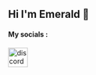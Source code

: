 ## Hi I'm Emerald 👋

#### My socials : 

[<img src='https://raw.githubusercontent.com/emerald-developer/emerald-developer/32e84b8b410d07bccebc746167ff3ed03c9ff3c8/discord.svg' alt='discord' height='40'>](https://discord.com/users/emerald.developer)  

<!--
**emerald-developer/emerald-developer** is a ✨ _special_ ✨ repository because its `README.md` (this file) appears on your GitHub profile.

Here are some ideas to get you started:

- 🔭 I’m currently working on ...
- 🌱 I’m currently learning ...
- 👯 I’m looking to collaborate on ...
- 🤔 I’m looking for help with ...
- 💬 Ask me about ...
- 📫 How to reach me: ...
- 😄 Pronouns: ...
- ⚡ Fun fact: ...
-->
